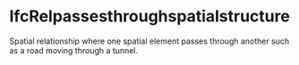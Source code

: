 IfcRelpassesthroughspatialstructure
===================================
Spatial relationship where one spatial element passes through another such as
a road moving through a tunnel.  



